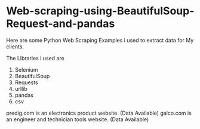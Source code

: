 # Web-scraping-using-BeautifulSoup-Request-and-pandas

Here are some Python Web Scraping Examples i used to extract data for My clients.

The Libraries i used are 
  1. Selenium
  2. BeautifulSoup
  3. Requests
  4. urllib
  5. pandas
  6. csv
  
  
  predig.com is an electronics product website. (Data Available)
  galco.com is an engineer and technician tools website. (Data Available)
